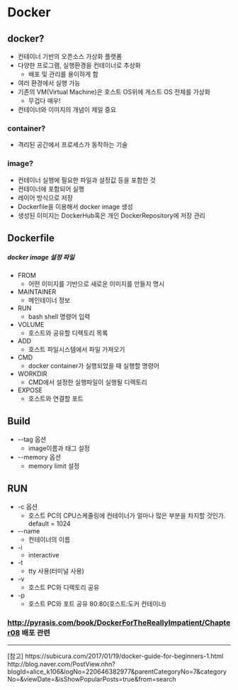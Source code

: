 # Docker

## docker?
* 컨테이너 기반의 오픈소스 가상화 플랫폼
* 다양한 프로그램, 실행환경을 컨테이너로 추상화
    * 배포 및 관리를 용이하게 함
* 여러 환경에서 실행 가능
* 기존의 VM(Virtual Machine)은 호스트 OS위에 게스트 OS 전체를 가상화
    * 무겁다 매우!
* 컨테이너와 이미지의 개념이 제일 중요

### container?
* 격리된 공간에서 프로세스가 동작하는 기술

### image?
* 컨테이너 실행에 필요한 파일과 설정값 등을 포함한 것
* 컨테이너에 포함되어 실행
* 레이어 방식으로 저장
* Dockerfile을 이용해서 docker image 생성
* 생성된 이미지는 DockerHub혹은 개인 DockerRepository에 저장 관리

## Dockerfile

##### docker image 설정 파일
* FROM
    * 어떤 이미지를 기반으로 새로운 이미지를 만들지 명시
* MAINTAINER
    * 메인테이너 정보
* RUN
    * bash shell 명령어 입력
* VOLUME
    * 호스트와 공유할 디렉토리 목록
* ADD
    * 호스트 파일시스템에서 파일 가져오기
* CMD
    * docker container가 실행되었을 때 실행할 명령어
* WORKDIR
    * CMD에서 설정한 실행파일이 실행될 디렉토리
* EXPOSE
    * 호스트와 연결할 포트
    
## Build
* --tag 옵션
    * image이름과 태그 설정 
* --memory 옵션
    * memory limit 설정    

## RUN
* -c 옵션
    * 호스트 PC의 CPU스케줄링에 컨테이너가 얼마나 많은 부분을 차지할 것인가. default = 1024
* --name
    * 컨테이너의 이름
* -i
    * interactive
* -t
    * tty 사용(터미널 사용)
* -v
    * 호스트 PC와 디렉토리 공유
* -p
    * 호스트 PC와 포트 공유 80:80(호스트:도커 컨테이너)
    
### http://pyrasis.com/book/DockerForTheReallyImpatient/Chapter08  배포 관련
<hr/>
[참고]  
https://subicura.com/2017/01/19/docker-guide-for-beginners-1.html  
http://blog.naver.com/PostView.nhn?blogId=alice_k106&logNo=220646382977&parentCategoryNo=7&categoryNo=&viewDate=&isShowPopularPosts=true&from=search 